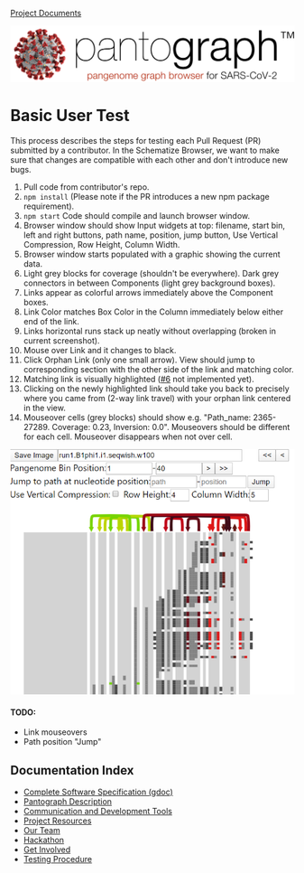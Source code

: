 [Project Documents](project.html)

![](img/pantograph.png)

# Basic User Test
This process describes the steps for testing each Pull Request (PR) submitted by a contributor.  In the Schematize Browser, we want to make sure that changes are compatible with each other and don't introduce new bugs.

1. Pull code from contributor's repo.
2. `npm install` (Please note if the PR introduces a new npm package requirement).
3. `npm start` Code should compile and launch browser window.
4. Browser window should show Input widgets at top: filename, start bin, left and right buttons, path name, position, jump button, Use Vertical Compression, Row Height, Column Width.
5. Browser window starts populated with a graphic showing the current data.
6. Light grey blocks for coverage (shouldn't be everywhere). Dark grey connectors in between Components (light grey background boxes).  
7. Links appear as colorful arrows immediately above the Component boxes.
8. Link Color matches Box Color in the Column immediately below either end of the link.
9. Links horizontal runs stack up neatly without overlapping (broken in current screenshot).  
10. Mouse over Link and it changes to black.
11. Click Orphan Link (only one small arrow).  View should jump to corresponding section with the other side of the link and matching color.  
12. Matching link is visually highlighted ([#6](https://github.com/graph-genome/Schematize/issues/6) not implemented yet).
13. Clicking on the newly highlighted link should take you back to precisely where you came from (2-way link travel) with your orphan link centered in the view.
14. Mouseover cells (grey blocks) should show e.g. "Path_name: 2365-27289. Coverage: 0.23, Inversion: 0.0".  Mouseovers should be different for each cell. Mouseover disappears when not over cell.

![](img/example_screenshot.png)
#### TODO:
* Link mouseovers
* Path position "Jump"









## Documentation Index
* [Complete Software Specification (gdoc)](https://docs.google.com/document/d/1NEYkRS6Ux1w_v0Soe74FeOAMOxGHOzDun00LdjMi-74/edit?usp=sharing)
* [Pantograph Description](pantograph.html)
* [Communication and Development Tools](tools.html)
* [Project Resources](project.html)
* [Our Team](https://docs.google.com/document/d/19SHq1P6aWBLKxJbMytW-qZEabWLtYVhoBU09C0uZlV8/edit?usp=sharing)
* [Hackathon](hackathon.html)
* [Get Involved](getinvolved.html)
* [Testing Procedure](testing.html)

